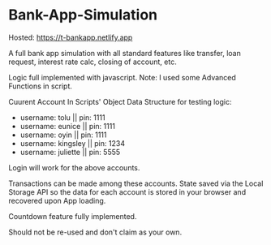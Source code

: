 # Bank-App-Simulation

Hosted: https://t-bankapp.netlify.app

A full bank app simulation with all standard features like transfer, loan request, interest rate calc, closing of account, etc. 

Logic full implemented with javascript. Note: I used some Advanced Functions in script. 

Cuurent Account In Scripts' Object Data Structure for testing logic:

- username: tolu || pin: 1111
- username: eunice || pin: 1111
- username: oyin || pin: 1111
- username: kingsley || pin: 1234
- username: juliette || pin: 5555

Login will work for the above accounts.

Transactions can be made among these accounts. State saved via the Local Storage API so the data for each account is stored in your browser and recovered upon App loading.

Countdown feature fully implemented.

Should not be re-used and don't claim as your own. 

